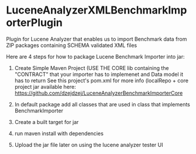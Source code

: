 # LuceneAnalyzerXMLBenchmarkImporterPlugin
Plugin for Lucene Analyzer that enables us to import Benchmark data from ZIP packages containing SCHEMA validated XML files



Here are 4 steps for how to package Lucene Benchmark Importer into jar:

1. Create Simple Maven Project (USE THE CORE lib containing the "CONTRACT" that your importer has to implemenet and Data model it has to return
See this project's pom.xml for more info (localRepo + core project jar available here:
https://github.com/dzejdzej/LuceneAnalyzerBenchmarkImporterCore

2. In default package add all classes that are used in class that implements BenchmarkImporter
3. Create a built target for jar
4. run maven install with dependencies 
5. Upload the jar file later on using the lucene analyzer tester UI


